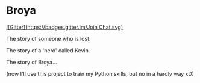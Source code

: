 Broya
=====
[![Gitter](https://badges.gitter.im/Join Chat.svg)](https://gitter.im/Darutik/Broya?utm_source=badge&utm_medium=badge&utm_campaign=pr-badge&utm_content=badge)

The story of someone who is lost.

The story of a 'hero' called Kevin.

The story of Broya...

(now I'll use this project to train my Python skills, but no in a hardly way xD)
